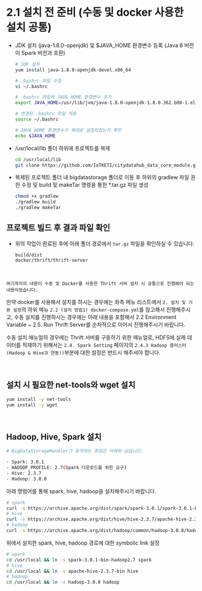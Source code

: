 # 2.1 설치 전 준비 (수동 및 docker 사용한 설치 공통)

- JDK 설치 (java-1.8.0-openjdk) 및 $JAVA_HOME 환경변수 등록 (Java 8 버전이 Spark 버전과 호환)

  ```bash
  # JDK 설치
  yum install java-1.8.0-openjdk-devel.x86_64

  # .bashrc 파일 수정
  vi ~/.bashrc

  # .bashrc 파일에 JAVA_HOME 환경변수 추가
  export JAVA_HOME=/usr/lib/jvm/java-1.8.0-openjdk-1.8.0.362.b08-1.el7_9.x86_64

  # 변경된 .bashrc 파일 적용
  source ~/.bashrc

  # JAVA_HOME 환경변수가 제대로 설정되었는지 확인
  echo $JAVA_HOME
  ```

- /usr/local/lib 폴더 하위에 프로젝트를 복제

  ```bash
  cd /usr/local/lib
  git clone https://github.com/IoTKETI/citydatahub_data_core_module.git
  ```

- 복제된 프로젝트 폴더 내 bigdatastorage 폴더로 이동 후 하위의 gradlew 파일 권한 수정 및 build 및 makeTar 명령을 통한 \*.tar.gz 파일 생성

  ```bash
  chmod +x gradlew
  ./gradlew build
  ./gradlew makeTar
  ```

## 프로젝트 빌드 후 결과 파일 확인

- 위의 작업이 완료된 후에 아래 폴더 경로에서 `tar.gz` 파일을 확인하실 수 있습니다.

  ```
  build/dist
  docker/thrift/thrift-server
  ```

  <br/>

`여기까지의 내용이 수동 및 Docker를 사용한 Thrift 서버 설치 시 공통으로 진행해야 되는 내용이었습니다.`

만약 docker를 사용해서 설치를 하시는 경우에는 좌측 메뉴 리스트에서 `2. 설치 및 기본 설정`의 하위 메뉴 `2.2 (설치 방법1) docker-compose.yml`를 참고해서 진행해주시고, 수동 설치를 진행하시는 경우에는 아래 내용을 포함해서 2.2 Environment Variable ~ 2.5. Run Thrift Server를 순차적으로 이어서 진행해주시기 바랍니다.

수동 설치 매뉴얼의 경우에는 Thrift 서버를 구동하기 위한 매뉴얼로, HDFS에 실제 데이터를 적재하기 위해서는 `2.4. Spark Setting` 페이지의 `2.4.3 Hadoop 클러스터 (Hadoop & Hive과 연동))`부분에 대한 설정은 반드시 해주셔야 합니다. 

<br/>

## 설치 시 필요한 net-tools와 wget 설치

```bash
yum install -y net-tools
yum install -y wget
```

<br/>

## Hadoop, Hive, Spark 설치

```bash
# BigDataStorageHandler가 동작하는 환경은 아래와 같습니다.

- Spark: 3.0.1
- HADOOP_PROFILE: 2.7(Spark 다운로드를 위한 요구)
- Hive: 2.3.7
- Hadoop: 3.0.0
```

아래 명령어를 통해 spark, hive, hadoop을 설치해주시기 바랍니다.

```bash
# spark
curl -s https://archive.apache.org/dist/spark/spark-3.0.1/spark-3.0.1-bin-hadoop2.7.tgz | tar -xvz -C /usr/local/
# hive
curl -s https://archive.apache.org/dist/hive/hive-2.3.7/apache-hive-2.3.7-bin.tar.gz | tar -xvz -C /usr/local/
# hadoop
curl -s https://archive.apache.org/dist/hadoop/common/hadoop-3.0.0/hadoop-3.0.0.tar.gz | tar -xvz -C /usr/local/
```

위에서 설치한 spark, hive, hadoop 경로에 대한 symbolic link 설정

```bash
# spark
cd /usr/local && ln -s spark-3.0.1-bin-hadoop2.7 spark
# hive
cd /usr/local && ln -s apache-hive-2.3.7-bin hive
# hadoop
cd /usr/local && ln -s hadoop-3.0.0 hadoop
```
